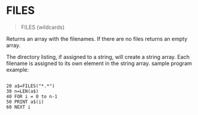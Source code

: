 # FILES

> FILES (wildcards)

Returns an array with the filenames. If there are no files returns an empty array.

The directory listing, if assigned to a string, will create a string array. Each filename is assigned to its own element in the string array.
sample program example:

~~~

20 a$=FILES("*.*")
30 n=LEN(a$)
40 FOR i = 0 to n-1
50 PRINT a$(i)
60 NEXT i

~~~
